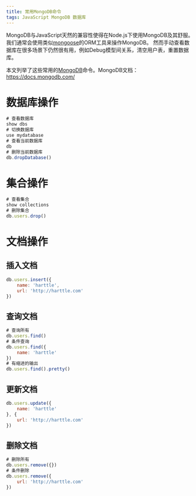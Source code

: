 ```yaml
---
title: 常用MongoDB命令
tags: JavaScript MongoDB 数据库
---
```


MongoDB与JavaScript天然的兼容性使得在Node.js下使用MongoDB及其舒服。
我们通常会使用类似[mongoose][mongoose]的ORM工具来操作MongoDB。
然而手动查看数据库在很多场景下仍然很有用，例如Debug模型间关系，清空用户表，重置数据库。

本文列举了这些常用的[MongoDB][mongodb]命令。MongoDB文档：<https://docs.mongodb.com/>

<!--more-->

# 数据库操作

```javascript
# 查看数据库
show dbs
# 切换数据库
use mydatabase
# 查看当前数据库
db
# 删除当前数据库
db.dropDatabase()
```

# 集合操作

```javascript
# 查看集合
show collections
# 删除集合
db.users.drop()
```

# 文档操作

## 插入文档

```javascript
db.users.insert({
    name: 'harttle',
    url: 'http://harttle.com'
})
```

## 查询文档

```javascript
# 查询所有
db.users.find()
# 条件查询
db.users.find({
    name: 'harttle'
})
# 有缩进的输出
db.users.find().pretty()
```

## 更新文档

```javascript
db.users.update({
    name: 'harttle'
}, {
    url: 'http://harttle.com'    
})
```

## 删除文档

```javascript
# 删除所有
db.users.remove({})
# 条件删除
db.users.remove({
    url: 'http://harttle.com'
})
```

[mongoose]: http://mongoosejs.com/
[mongodb]: https://mongodb.com
